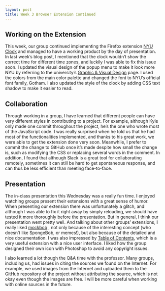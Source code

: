 ```yaml
---
layout: post
title: Week 3 Browser Extension Continued
---
```



## Working on the Extension
This week, our group continued implementing the Firefox extension [NYU Clock](https://github.com/nyu-ossd-s20/nyu-clock) and managed to have a working product by the day of presentation. In last week’s blog post, I mentioned that the clock wouldn’t show the correct time for different time zones, and luckily I was able to fix this issue soon. I updated the visual design of the popup menu to make it look more NYU by referring to the university’s [Graphic & Visual Design](https://www.nyu.edu/employees/resources-and-services/media-and-communications/styleguide/website/graphic-visual-design.html) page. I used the colors from the main color palette and changed the font to NYU’s official font family, Gotham. I also updated the style of the clock by adding CSS text shadow to make it easier to read. 


## Collaboration
Through working in a group, I have learned that different people can have very different styles in contributing to a project. For example, although Kyle only made one commit throughout the project, he’s the one who wrote most of the JavaScript code. I was really surprised when he told us that he had most of the functionalities implemented, and thanks to his great work, we were able to get the extension done very soon. Meanwhile, I prefer to commit the change to GitHub once it’s made despite how small the change is, such as modifying the CSS or replacing several words in the comment. In addition, I found that although Slack is a great tool for collaborating remotely, sometimes it can still be hard to get spontaneous response, and can thus be less efficient than meeting face-to-face. 

## Presentation
The in-class presentation this Wednesday was a really fun time. I enjoyed watching groups present their extensions with a great sense of humor. When presenting our extension there was unfortunately a glitch, and although I was able to fix it right away by simply reloading, we should have tested it more thoroughly before the presentation. But in general, I think our presentation went pretty well. And talking about other groups’ extensions, I really liked [mockbob](https://github.com/nyu-ossd-s20/mockbob) , not only because of the interesting concept (who doesn’t like SpongeBob, or memes!), but also because of the detailed and nice documentation. I was also impressed by [Table of Contents](https://github.com/nyu-ossd-s20/table_of_contents), which is a very useful extension with a nice user interface. I liked how the group designed their own icon with Photoshop to avoid any copyright issues.

I also learned a lot though the Q&A time with the professor. Many groups, including us, had issues in citing the sources we found on the Internet. For example, we used images from the Internet and uploaded them to the GitHub repository of the project without attributing the source, which is not okay even though the images are free. I will be more careful when working with online sources in the future. 
